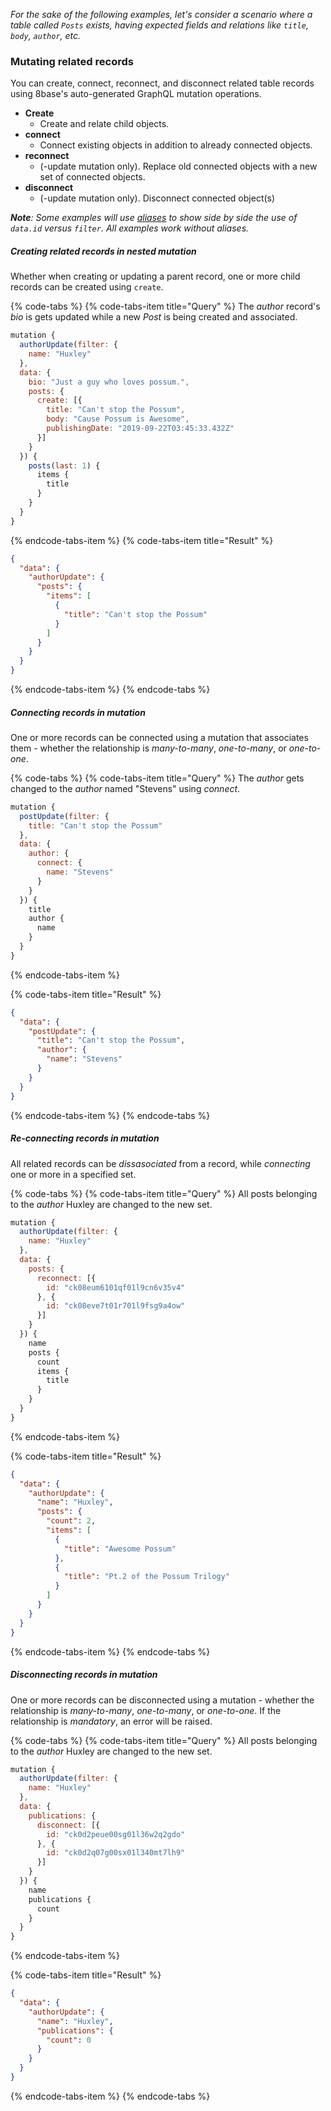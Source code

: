 *For the sake of the following examples, let's consider a scenario where a table called `Posts` exists, having expected fields and relations like `title`, `body`, `author`, etc.*

### Mutating related records
You can create, connect, reconnect, and disconnect related table records using 8base's auto-generated GraphQL mutation operations.

* **Create**
  * Create and relate child objects.
* **connect**
  * Connect existing objects in addition to already connected objects.
* **reconnect**
  * (-update mutation only). Replace old connected objects with a new set of connected objects.
* **disconnect**
  * (-update mutation only). Disconnect connected object(s)

***Note**: Some examples will use [aliases](../README.md) to show side by side the use of `data.id` versus `filter`. All examples work without aliases.*

##### Creating related records in nested mutation
Whether when creating or updating a parent record, one or more child records can be created using `create`.

{% code-tabs %}
{% code-tabs-item title="Query" %}
The *author* record's *bio* is gets updated while a new *Post* is being created and associated.
```javascript
mutation {
  authorUpdate(filter: {
    name: "Huxley"
  },
  data: {
    bio: "Just a guy who loves possum.",
    posts: {
      create: [{
        title: "Can't stop the Possum",
        body: "Cause Possum is Awesome",
        publishingDate: "2019-09-22T03:45:33.432Z"
      }]
    }
  }) {
    posts(last: 1) {
      items {
        title
      }
    }
  }
}
```
{% endcode-tabs-item %}
{% code-tabs-item title="Result" %}
```json
{
  "data": {
    "authorUpdate": {
      "posts": {
        "items": [
          {
            "title": "Can't stop the Possum"
          }
        ]
      }
    }
  }
}
```
{% endcode-tabs-item %}
{% endcode-tabs %}

##### Connecting records in mutation
One or more records can be connected using a mutation that associates them - whether the relationship is *many-to-many*, *one-to-many*, or *one-to-one*.

{% code-tabs %}
{% code-tabs-item title="Query" %}
The *author* gets changed to the *author* named "Stevens" using *connect*.
```javascript
mutation {
  postUpdate(filter: {
    title: "Can't stop the Possum"
  },
  data: {
    author: {
      connect: {
        name: "Stevens"
      }
    }
  }) {
    title
    author {
      name
    }
  }
}
```
{% endcode-tabs-item %}

{% code-tabs-item title="Result" %}
```json
{
  "data": {
    "postUpdate": {
      "title": "Can't stop the Possum",
      "author": {
        "name": "Stevens"
      }
    }
  }
}
```
{% endcode-tabs-item %}
{% endcode-tabs %}

##### Re-connecting records in mutation
All related records can be *dissasociated* from a record, while *connecting* one or more in a specified set.

{% code-tabs %}
{% code-tabs-item title="Query" %}
All posts belonging to the *author* Huxley are changed to the new set.
```javascript
mutation {
  authorUpdate(filter: {
    name: "Huxley"
  },
  data: {
    posts: {
      reconnect: [{
        id: "ck08eum6101qf01l9cn6v35v4"
      }, {
        id: "ck08eve7t01r701l9fsg9a4ow"
      }]
    }
  }) {
    name
    posts {
      count
      items {
        title
      }
    }
  }
}
```
{% endcode-tabs-item %}

{% code-tabs-item title="Result" %}
```json
{
  "data": {
    "authorUpdate": {
      "name": "Huxley",
      "posts": {
        "count": 2,
        "items": [
          {
            "title": "Awesome Possum"
          },
          {
            "title": "Pt.2 of the Possum Trilogy"
          }
        ]
      }
    }
  }
}
```
{% endcode-tabs-item %}
{% endcode-tabs %}

##### Disconnecting records in mutation
One or more records can be disconnected using a mutation - whether the relationship is *many-to-many*, *one-to-many*, or *one-to-one*. If the relationship is *mandatory*, an error will be raised.

{% code-tabs %}
{% code-tabs-item title="Query" %}
All posts belonging to the *author* Huxley are changed to the new set.
```javascript
mutation {
  authorUpdate(filter: {
    name: "Huxley"
  },
  data: {
    publications: {
      disconnect: [{
        id: "ck0d2peue00sg01l36w2q2gdo"
      }, {
        id: "ck0d2q07g00sx01l340mt7lh9"
      }]
    }
  }) {
    name
    publications {
      count
    }
  }
}
```
{% endcode-tabs-item %}

{% code-tabs-item title="Result" %}
```json
{
  "data": {
    "authorUpdate": {
      "name": "Huxley",
      "publications": {
        "count": 0
      }
    }
  }
}
```
{% endcode-tabs-item %}
{% endcode-tabs %}
